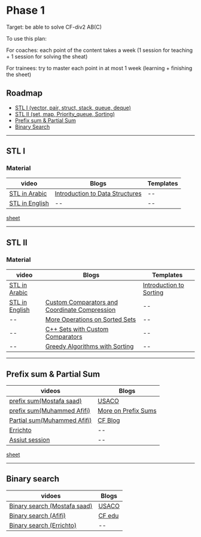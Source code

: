 # Phase 1
Target: be able to solve CF-div2 AB(C)

To use this plan:

For coaches: each point of the content takes a week (1 session for teaching + 1 session for solving the sheat)

For trainees: try to master each point in at most 1 week (learning + finishing the sheet)
## Roadmap
- [STL I (vector, pair, struct, stack, queue, deque)](https://github.com/Abdelrhmansersawy/Competitive_Programming/blob/main/MenofiaCPC/Phase%201%20Training%20%202023/README.md#stl-i)
- [STL II (set, map, Priority_queue, Sorting)](https://github.com/Abdelrhmansersawy/Competitive_Programming/blob/main/MenofiaCPC/Phase%201%20Training%20%202023/README.md#stl-ii)
- [Prefix sum & Partial Sum](https://github.com/Abdelrhmansersawy/Competitive_Programming/tree/main/MenofiaCPC/Phase%201%20Training%20%202023#prefix-sum--partial-sum)
- [Binary Search](https://github.com/Abdelrhmansersawy/Competitive_Programming/blob/main/MenofiaCPC/Phase%201%20Training%20%202023/README.md#binary-search)
***
## STL I
### Material
|video|Blogs|Templates|
|----|---|---|
|[STL in Arabic](https://www.youtube.com/watch?v=4hhz69S15wU&list=PLCInYL3l2AainAE4Xq2kdNGDfG0bys2xp&ab_channel=AdelNasim)| [Introduction to Data Structures](https://usaco.guide/bronze/intro-ds?lang=cpp)|--|
|[STL in English](www.youtube.com/watch?v=LyGlTmaWEPs&list=PLk6CEY9XxSIA-xo3HRYC3M0Aitzdut7AA&ab_channel=CppNuts](https://www.youtube.com/watch?v=LyGlTmaWEPs&list=PLk6CEY9XxSIA-xo3HRYC3M0Aitzdut7AA&ab_channel=CppNuts)https://www.youtube.com/watch?v=LyGlTmaWEPs&list=PLk6CEY9XxSIA-xo3HRYC3M0Aitzdut7AA&ab_channel=CppNuts) |--|--|

<!--- [teaching session]() -->

<!--- [pratice session]() -->
[sheet](https://vjudge.net/contest/569386)

***
## STL II
### Material
|video|Blogs|Templates|
|----|-----|---|
|[STL in Arabic](https://www.youtube.com/watch?v=4hhz69S15wU&list=PLCInYL3l2AainAE4Xq2kdNGDfG0bys2xp&ab_channel=AdelNasim)||[Introduction to Sorting](https://usaco.guide/bronze/intro-sorting?lang=cpp)|--| 
|[STL in English](https://www.youtube.com/watch?v=LyGlTmaWEPs&list=PLk6CEY9XxSIA-xo3HRYC3M0Aitzdut7AA&ab_channel=CppNuts)|[Custom Comparators and Coordinate Compression](https://usaco.guide/silver/sorting-custom?lang=cpp)|--|
|--|[More Operations on Sorted Sets](https://usaco.guide/silver/intro-sorted-sets?lang=cpp)|--|
|--|[C++ Sets with Custom Comparators](https://usaco.guide/silver/custom-cpp-stl?lang=cpp)|--|
|--|[Greedy Algorithms with Sorting](https://usaco.guide/silver/greedy-sorting?lang=cpp)|--|
<!--- [teaching session]() -->

<!--- [pratice session]() -->
<!--- [sheet]() -->
***
## Prefix sum & Partial Sum
|videos|Blogs|
|----|----|
|[prefix sum(Mostafa saad)](https://www.youtube.com/watch?v=hqOqr6vFPp8&t=1s&ab_channel=ArabicCompetitiveProgramming)|[USACO](https://usaco.guide/silver/prefix-sums?lang=cpp)|
|[prefix sum(Muhammed Afifi)](https://www.youtube.com/watch?v=fQwD4-FxQBU&t=5s&ab_channel=MuhammedAfifi)|[More on Prefix Sums](https://usaco.guide/silver/more-prefix-sums?lang=cpp)|
|[Partial sum(Muhammed Afifi)](https://www.youtube.com/watch?v=vF78qRAAyx4&t=3s&ab_channel=MuhammedAfifi)|[CF Blog](https://codeforces.com/blog/entry/87384)|
|[Errichto](https://www.youtube.com/watch?v=PhgtNY_-CiY&t=12s&ab_channel=ErrichtoAlgorithms)|--|
|[Assiut session](https://www.youtube.com/watch?v=CcBg1yWXTXY&ab_channel=ICPCAssiutCommunity)|--|

[sheet](https://vjudge.net/contest/577566)
***
## Binary search
|vidoes|Blogs|
|---|---|
|[Binary search (Mostafa saad)](https://www.youtube.com/watch?v=2G7RzlxTNPo&pp=ygUabW9zdGFmYSBzYWFkIGJpbmFyeSBzZWFyY2g%3D&ab_channel=ArabicCompetitiveProgramming)|[USACO](https://usaco.guide/silver/binary-search?lang=cpp)|
|[Binary search (Afifi)](https://www.youtube.com/watch?v=MTF8a-NYA4I&ab_channel=MuhammedAfifi)|[CF edu](https://codeforces.com/edu/course/2/lesson/6)|
|[Binary search (Errichto)](https://www.youtube.com/watch?v=GU7DpgHINWQ&ab_channel=ErrichtoAlgorithms)|--|
